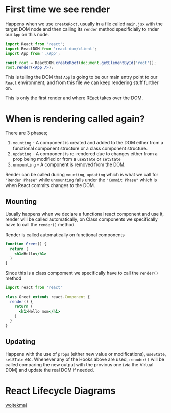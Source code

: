 # First time we see render
Happens when we use `createRoot`, usually in a file called `main.jsx` with the target DOM node and then calling its `render` method specificially to rnder our `App` on this node.


```jsx
import React from 'react';
import ReactDOM from 'react-dom/client';
import App from './App';

const root = ReactDOM.createRoot(document.getElementById('root'));
root.render(<App />);
```

This is telling the DOM that `App` is going to be our main entry point to our `React` environment, and from this file we can keep rendering stuff further on.

This is only the first render and where REact takes over the DOM.

# When is rendering called again?
There are 3 phases;
1. `mounting` - A component is created and added to the DOM either from a functional component structure or a class component structure.
2. `updating` - A component is re-rendered due to changes either from a prop being modified or from a `useState` or `setState`
3. `unmounting` - A component is removed from the DOM.

Render can be called during `mounting`, `updating` which is what we call for `"Render Phase"` while `unmounting` falls under the `"Commit Phase"` which is when React commits changes to the DOM.

## Mounting
Usually happens when we declare a functional react component and use it, render will be called automatically, on Class components we specifically have to call the `render()` method.

Render is called automatically on functional components
```jsx
function Greet() {
  return (
    <h1>Hello</h1>
  )
}
```

Since this is a class compoment we specifically have to call the `render()` method
```jsx
import react from 'react'

class Greet extends react.Component {
  render() {
    return (
      <h1>Hello mom</h1>
    )
  }
}
```

## Updating
Happens with the use of `props` (either new value or modifications), `useState`, `setSTate` etc.
Whenever any of the Hooks above are used, `rennder()` will be called comparing the new output with the provious one (via the Virtual DOM) and update the real DOM if needed.

# React Lifecycle Diagrams
[wojtekmaj](https://projects.wojtekmaj.pl/react-lifecycle-methods-diagram/)
